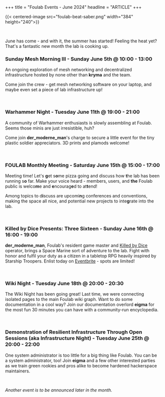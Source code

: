 +++
title = "Foulab Events - June 2024"
headline = "ARTICLE"
+++

{{< centered-image src="foulab-beat-saber.png" width="384" height="240">}}

<br/>

June has come - and with it, the summer has started! Feeling the heat yet? That's a fantastic new month the lab is cooking up.


### Sunday Mesh Morning III - Sunday June 5th @ 10:00 - 13:00

An ongoing exploration of mesh networking and decentralized infrastructure hosted by none other than **kryma** and the team.  

Come join the crew - get mesh networking software on your laptop, and maybe even set a piece of lab infrastructure up!

<br/>

### Warhammer Night - Tuesday June 11th @ 19:00 - 21:00

A community of Warhammer enthusiasts is slowly assembling at Foulab. Seems those minis are just irresistible, huh?

Come join **der_moderne_man**'s charge to secure a little event for the tiny plastic soldier appreciators. 3D prints and plamods welcome!

<br/>

### FOULAB Monthly Meeting - Saturday June 15th @ 15:00 - 17:00

Meeting time! Let's **g**et s**o**me pizza going and discuss how **t**he lab has been running s**o** far. Make your voice heard - members, users, and **the** Foulab public is welco**m**e and **e**ncourag**e**d to at**t**end!

Among topics to d**i**scuss are upcomi**n**g conferences and conventions, making the space all nice, and potential new projects to inte**g**rate into the lab.

<br/>

### Killed by Dice Presents: Three Sixteen - Sunday June 16th @ 16:00 - 19:00

**der_moderne_man**, Foulab's resident game master and [Killed by Dice](https://killedbydice.com) operator, brings a Space Marine sort of adventure to the lab. Fight with honor and fulfil your duty as a citizen in a tabletop RPG heavily inspired by Starship Troopers. Enlist today on [Eventbrite](https://www.eventbrite.com/e/killed-by-dice-presents-three-sixteen-carnage-amongst-the-stars-tickets-918990494307) - spots are limited!

<br/>

### Wiki Night - Tuesday June 18th @ 20:00 - 20:30

The Wiki Night has been going great! Last time, we were connecting isolated pages to the main Foulab wiki graph. Want to do some documentation in a cool way? Join our documentation overlord **eigma** for the most fun 30 minutes you can have with a community-run encyclopedia.

<br/>

### Demonstration of Resilient Infrastructure Through Open Sessions (aka Infrastructure Night) - Tuesday June 25th @ 20:00 - 22:00

One system administrator is too little for a big thing like Foulab. You can be a system administrator, too! Join **eigma** and a few other interested parties as we train green rookies and pros alike to become hardened hackerspace maintainers.

<br/>

*Another event is to be announced later in the month.*

